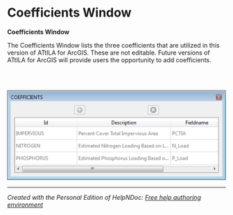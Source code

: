 # Coefficients Window

**Coefficients Window**

The Coefficients Window lists the three coefficients that are utilized in this version of ATtILA for ArcGIS. These are not editable. Future versions of ATtILA for ArcGIS will provide users the opportunity to add coefficients.

&nbsp;

&nbsp; &nbsp; ![Image](<lib/LCC%20Editor%20Coefficients%20Window.png>)

***
_Created with the Personal Edition of HelpNDoc: [Free help authoring environment](<https://www.helpndoc.com/help-authoring-tool>)_
